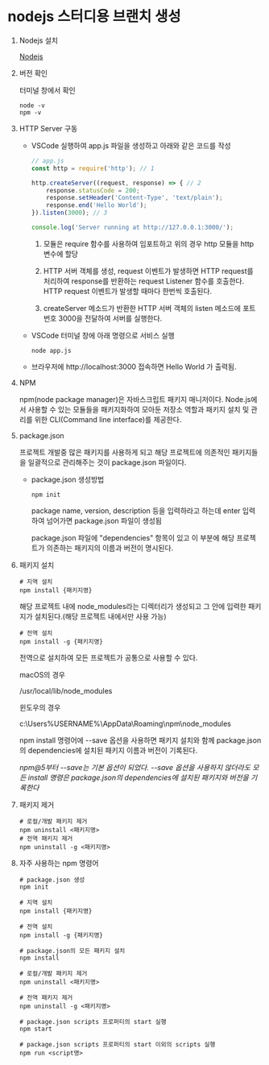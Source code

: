 # nodejs 스터디용 브랜치 생성

1.  Nodejs 설치

    [Nodejs](http://nodejs.org)

2.  버전 확인

    터미널 창에서 확인

    ```
    node -v
    npm -v
    ```

3.  HTTP Server 구동

    -   VSCode 실행하여 app.js 파일을 생성하고 아래와 같은 코드를 작성

        ```javascript
        // app.js
        const http = require('http'); // 1

        http.createServer((request, response) => { // 2
            response.statusCode = 200;
            response.setHeader('Content-Type', 'text/plain');
            response.end('Hello World');
        }).listen(3000); // 3

        console.log('Server running at http://127.0.0.1:3000/');
        ```

        1.  모듈은 require 함수를 사용하여 임포트하고 위의 경우 http 모듈을 http 변수에 할당

        2.  HTTP 서버 객체를 생성, request 이벤트가 발생하면 HTTP request를 처리하여 response를 반환하는 request Listener 함수를 호출한다. HTTP request 이벤트가 발생할 때마다 한번씩 호출된다.

        3.  createServer 메소드가 반환한 HTTP 서버 객체의 listen 메소드에 포트번호 3000을 전달하여 서버를 실행한다.

    -   VSCode 터미널 창에 아래 명령으로 서비스 실행

        ```
        node app.js
        ```

    -   브라우저에 http://localhost:3000 접속하면 Hello World 가 출력됨.

4.  NPM

    npm(node package manager)은 자바스크립트 패키지 매니저이다. Node.js에서 사용할 수 있는 모듈들을 패키지화하여 모아둔 저장소 역할과 패키지 설치 및 관리를 위한 CLI(Command line interface)를 제공한다.

5.  package.json

    프로젝트 개발중 많은 패키지를 사용하게 되고 해당 프로젝트에 의존적인 패키지들을 일괄적으로 관리해주는 것이 package.json 파일이다.

    -   package.json 생성방법

        ```
        npm init
        ```

        package name, version, description 등을 입력하라고 하는데 enter 입력하여 넘어가면 package.json 파일이 생성됨

        package.json 파일에 "dependencies" 항목이 있고 이 부분에 해당 프로젝트가 의존하는 패키지의 이름과 버전이 명시된다.

6.  패키지 설치

    ```
    # 지역 설치
    npm install {패키지명}
    ```

    해당 프로젝트 내에 node_modules라는 디렉터리가 생성되고 그 안에 입력한 패키지가 설치된다.(해당 프로젝트 내에서만 사용 가능)

    ```
    # 전역 설치
    npm install -g {패키지명}
    ```

    전역으로 설치하여 모든 프로젝트가 공통으로 사용할 수 있다.

    macOS의 경우

    /usr/local/lib/node_modules

    윈도우의 경우

    c:\Users\%USERNAME%\AppData\Roaming\npm\node_modules

    npm install 명령어에 --save 옵션을 사용하면 패키지 설치와 함께 package.json의 dependencies에 설치된 패키지 이름과 버전이 기록된다.

    *npm@5부터 --save는 기본 옵션이 되었다. --save 옵션을 사용하지 않더라도 모든 install 명령은 package.json의 dependencies에 설치된 패키지와 버전을 기록한다*

7.  패키지 제거

    ```
    # 로컬/개발 패키지 제거
    npm uninstall <패키지명>
    # 전역 패키지 제거
    npm uninstall -g <패키지명>
    ```

8.  자주 사용하는 npm 명령어

    ```
    # package.json 생성
    npm init

    # 지역 설치
    npm install {패키지명}

    # 전역 설치
    npm install -g {패키지명}

    # package.json의 모든 패키지 설치
    npm install

    # 로컬/개발 패키지 제거
    npm uninstall <패키지명>

    # 전역 패키지 제거
    npm uninstall -g <패키지명>

    # package.json scripts 프로퍼티의 start 실행
    npm start

    # package.json scripts 프로퍼티의 start 이외의 scripts 실행
    npm run <script명>
    ```